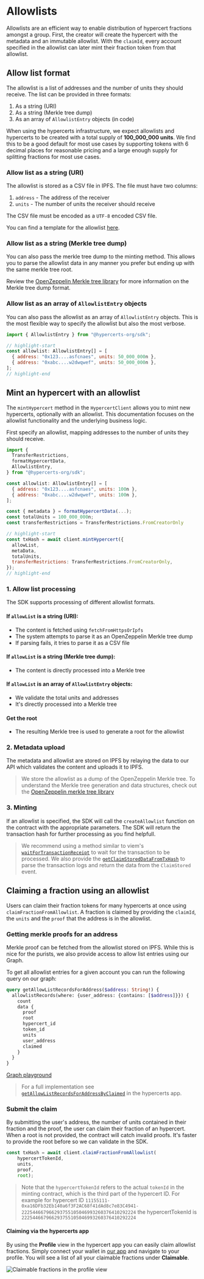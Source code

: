 # Allowlists

Allowlists are an efficient way to enable distribution of hypercert fractions amongst a group.
First, the creator will create the hypercert with the metadata and an immutable allowlist.
With the `claimId`, every account specified in the allowlist can later mint their fraction token from that allowlist.

## Allow list format

The allowlist is a list of addresses and the number of units they should receive. The list can be provided in three formats:

1. As a string (URI)
2. As a string (Merkle tree dump)
3. As an array of `AllowlistEntry` objects (in code)

When using the hypercerts infrastructure, we expect allowlists and hypercerts to be created with a total supply of **100_000_000 units**. We find this to be a good default for most use cases by supporting tokens with 6 decimal places for reasonable pricing and a large enough supply for splitting fractions for most use cases.

### Allow list as a string (URI)

The allowlist is stored as a CSV file in IPFS. The file must have two columns:

1. `address` - The address of the receiver
2. `units` - The number of units the receiver should receive

The CSV file must be encoded as a `UTF-8` encoded CSV file. 

You can find a template for the allowlist [here](https://github.com/hypercerts-org/hypercerts-app/blob/71c0b999c61f78ac4e713c313ccd6298ae213996/public/allowlist.csv).

### Allow list as a string (Merkle tree dump)

You can also pass the merkle tree dump to the  minting method. This allows you to parse the allowlist data in any manner you prefer but ending up with the same merkle tree root.

Review the [OpenZeppelin Merkle tree library](https://github.com/OpenZeppelin/merkle-tree) for more information on the Merkle tree dump format.

### Allow list as an array of `AllowlistEntry` objects

You can also pass the allowlist as an array of `AllowlistEntry` objects. This is the most flexible way to specify the allowlist but also the most verbose.

```js
import { AllowlistEntry } from "@hypercerts-org/sdk";

// highlight-start
const allowlist: AllowlistEntry[] = [
  { address: "0x123....asfcnaes", units: 50_000_000n },
  { address: "0xabc....w2dwqwef", units: 50_000_000n },
];
// highlight-end
```

## Mint an hypercert with an allowlist

The `mintHypercert` method in the `HypercertClient` allows you to mint new hypercerts, optionally with an allowlist. This documentation focuses on the allowlist functionality and the underlying business logic.

First specify an allowlist, mapping addresses to the number of units they should receive.

```js Example
import {
  TransferRestrictions,
  formatHypercertData,
  AllowlistEntry,
} from "@hypercerts-org/sdk";

const allowlist: AllowlistEntry[] = [
  { address: "0x123....asfcnaes", units: 100n },
  { address: "0xabc....w2dwqwef", units: 100n },
];

const { metadata } = formatHypercertData(...);
const totalUnits = 100_000_000n;
const transferRestrictions = TransferRestrictions.FromCreatorOnly

// highlight-start
const txHash = await client.mintHypercert({
  allowList,
  metaData,
  totalUnits,
  transferRestrictions: TransferRestrictions.FromCreatorOnly,
});
// highlight-end
```

### 1. Allow list processing

The SDK supports processing of different allowlist formats.

#### If `allowList` is a string (URI):
* The content is fetched using `fetchFromHttpsOrIpfs`
* The system attempts to parse it as an OpenZeppelin Merkle tree dump
* If parsing fails, it tries to parse it as a CSV file

#### If `allowList` is a string (Merkle tree dump):
* The content is directly processed into a Merkle tree

#### If `allowList` is an array of `AllowlistEntry` objects:
* We validate the total units and addresses
* It's directly processed into a Merkle tree

#### Get the root
* The resulting Merkle tree is used to generate a root for the allowlist

### 2. Metadata upload

The metadata and allowlist are stored on IPFS by relaying the data to our API which validates the content and uploads it to IPFS.

> We store the allowlist as a dump of the OpenZeppelin Merkle tree. To understand the Merkle tree generation and data structures, check out the [OpenZeppelin merkle tree library](https://github.com/OpenZeppelin/merkle-tree)

### 3. Minting

If an allowlist is specified, the SDK will call the `createAllowlist` function on the contract with the appropriate parameters. The SDK will return the transaction hash for further processing as you find helpfull.

> We recommend using a method similar to viem's [`waitForTransactionReceipt`](https://viem.sh/docs/actions/public/waitForTransactionReceipt.html) to wait for the transaction to be processed. We also provide the [`getClaimStoredDataFromTxHash`](https://github.com/hypercerts-org/hypercerts-sdk/blob/545f04737a7184efde11f26aac0bcf72eee2b69a/src/utils/txParser.ts#L33) to parse the transaction logs and return the data from the `ClaimStored` event. 

## Claiming a fraction using an allowlist

Users can claim their fraction tokens for many hypercerts at once using `claimFractionFromAllowlist`. A fraction is claimed by providing the `claimId`, the `units` and the `proof` that the address is in the allowlist.

### Getting merkle proofs for an address

Merkle proof can be fetched from the allowlist stored on IPFS. While this is nice for the purists, we also provide access to allow list entries using our Graph.

To get all allowlist entries for a given account you can run the following query on our graph:

```graphql
query getAllowListRecordsForAddress($address: String!) {
  allowlistRecords(where: {user_address: {contains: [$address]}}) {
    count
    data {
      proof
      root
      hypercert_id
      token_id
      units
      user_address
      claimed
    }
  }
}
```
[Graph playground](api.hypercerts.org/v1/graphql)

> For a full implementation see [`getAllowListRecordsForAddressByClaimed`](https://github.com/hypercerts-org/hypercerts-app/blob/71c0b999c61f78ac4e713c313ccd6298ae213996/allowlists/getAllowListRecordsForAddressByClaimed.tsx) in the hypercerts app.

### Submit the claim

By submitting the user's address, the number of units contained in their fraction and the proof, the user can claim their fraction of an hypercert. When a root is not provided, the contract will catch invalid proofs. It's faster to provide the root before so we can validate in the SDK. 

```typescript
const txHash = await client.claimFractionFromAllowlist(
    hypercertTokenId,
    units,
    proof,
    root);
```

> Note that the `hypercertTokenId` refers to the actual `tokenId` in the minting contract, which is the third part of the hypercert ID. For example for hypercert ID `11155111-0xa16DFb32Eb140a6f3F2AC68f41dAd8c7e83C4941-222544667966293755105046993260376410292224` the hypercertTokenId is `222544667966293755105046993260376410292224` 

#### Claiming via the hypercerts app

By using the __Profile__ view in the hypercert app you can easily claim allowlist fractions. Simply connect your wallet in [our app](https://app.hypercerts.org) and navigate to your profile. You will see a list of all your claimable fractions under __Claimable__.


![Claimable fractions in the profile view](/img/app_claim_fraction_from_profile.png)

